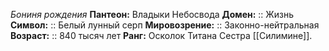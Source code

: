 *Бониня рождения*
**Пантеон:** Владыки Небосвода
**Домен:** :: Жизнь
**Символ:**        :: Белый лунный серп
**Мировозрение:**   :: Законно-нейтральная
**Возраст:**     :: 840 тысяч лет
**Ранг:** Осколок Титана
Сестра [[Силимине]].
